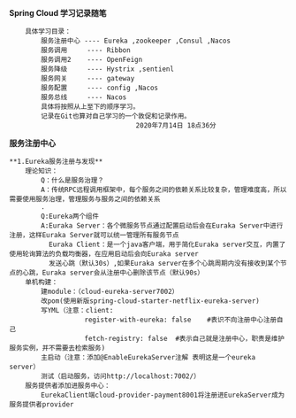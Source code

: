 **Spring Cloud 学习记录随笔**

        具体学习目录：
            服务注册中心 ---- Eureka ,zookeeper ,Consul ,Nacos
            服务调用     ---- Ribbon
            服务调用2    ---- OpenFeign
            服务降级     ---- Hystrix ,sentienl
            服务网关     ---- gateway
            服务配置     ---- config ,Nacos
            服务总线     ---- Nacos 
            具体将按照从上至下的顺序学习。
            记录在Git也算对自己学习的一个敦促和记录作用。
                                    2020年7月14日 18点36分            
                                    
                                    
**服务注册中心**

    **1.Eureka服务注册与发现**
        理论知识：
            Q：什么是服务治理？
            A：传统RPC远程调用框架中，每个服务之间的依赖关系比较复杂，管理难度高，所以需要使用服务治理，管理服务与服务之间的依赖关系
            .
            Q:Eureka两个组件
            A:Euraka Server：各个微服务节点通过配置启动后会在Euraka Server中进行注册，这样Euraka Server就可以统一管理所有服务节点
              Euraka Client：是一个java客户端，用于简化Euraka server交互，内置了使用轮询算法的负载均衡器，在应用启动后会向Euraka server
              发送心跳（默认30s）,如果Euraka server在多个心跳周期内没有接收到某个节点的心跳，Euraka server会从注册中心删除该节点（默认90s）
        单机构建：
            建module：（cloud-eureka-server7002）
            改pom(使用新版spring-cloud-starter-netflix-eureka-server)
            写YML（注意：client:
                       register-with-eureka: false    #表识不向注册中心注册自己
                       fetch-registry: false  #表示自己就是注册中心，职责是维护服务实例，并不需要去检索服务)
            主启动（注意：添加@EnableEurekaServer注解 表明这是一个eureka server）
            测试（启动服务，访问http://localhost:7002/）
        服务提供者添加进服务中心：
            EurekaClient端cloud-provider-payment8001将注册进EurekaServer成为服务提供者provider
            
        
    
    
    
    